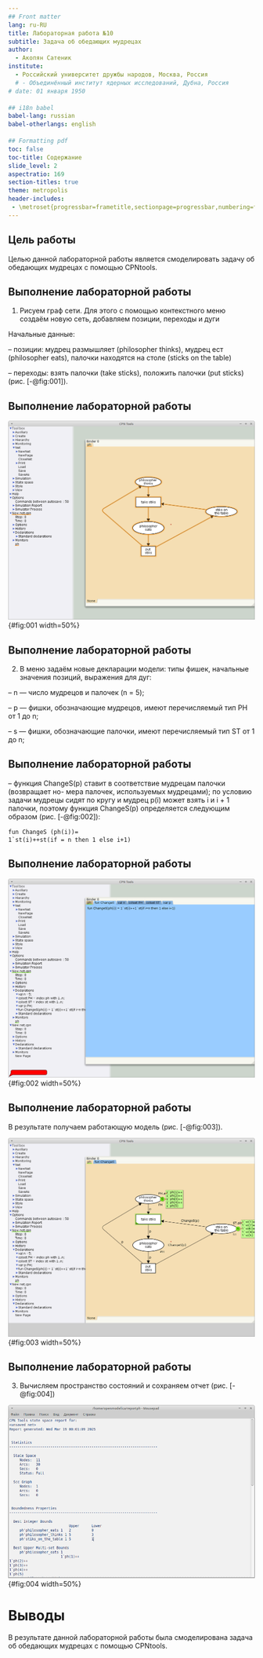 ```yaml
---
## Front matter
lang: ru-RU
title: Лабораторная работа №10
subtitle: Задача об обедающих мудрецах
author:
  - Акопян Сатеник
institute:
  - Российский университет дружбы народов, Москва, Россия
  # - Объединённый институт ядерных исследований, Дубна, Россия
# date: 01 января 1950

## i18n babel
babel-lang: russian
babel-otherlangs: english

## Formatting pdf
toc: false
toc-title: Содержание
slide_level: 2
aspectratio: 169
section-titles: true
theme: metropolis
header-includes:
 - \metroset{progressbar=frametitle,sectionpage=progressbar,numbering=fraction}
---
```


## Цель работы

Целью данной лабораторной работы является смоделировать  задачу об обедающих мудрецах с помощью CPNtools.

## Выполнение лабораторной работы

1. Рисуем граф сети. Для этого с помощью контекстного меню создаём новую сеть,
добавляем позиции, переходы и дуги 

Начальные данные:

– позиции: мудрец размышляет (philosopher thinks), мудрец ест (philosopher eats),
палочки находятся на столе (sticks on the table)

– переходы: взять палочки (take sticks), положить палочки (put sticks) (рис. [-@fig:001]).

## Выполнение лабораторной работы

![граф сети](image/1.png){#fig:001 width=50%}

## Выполнение лабораторной работы

2. В меню задаём новые декларации модели: типы фишек, начальные значения
позиций, выражения для дуг:

– n — число мудрецов и палочек (n = 5);

– p — фишки, обозначающие мудрецов, имеют перечисляемый тип PH от 1 до n;

– s — фишки, обозначающие палочки, имеют перечисляемый тип ST от 1 до n;

## Выполнение лабораторной работы

– функция ChangeS(p) ставит в соответствие мудрецам палочки (возвращает но-
мера палочек, используемых мудрецами); по условию задачи мудрецы сидят по
кругу и мудрец p(i) может взять i и i + 1 палочки, поэтому функция ChangeS(p) определяется следующим образом (рис. [-@fig:002]):

```code
fun ChangeS (ph(i))=
1`st(i)++st(if = n then 1 else i+1)
```

## Выполнение лабораторной работы

![функция ChangeS(p)](image/3.png){#fig:002 width=50%}

## Выполнение лабораторной работы

В результате получаем работающую модель (рис. [-@fig:003]).

![Задача об обедающих мудрецах](image/2.png){#fig:003 width=50%}

## Выполнение лабораторной работы

3. Вычисляем пространство состояний и сохраняем отчет (рис. [-@fig:004])

![Отчёт о пространстве состояний](image/4.png){#fig:004 width=50%}


# Выводы

В результате данной лабораторной работы была смоделирована  задача об обедающих мудрецах с помощью CPNtools.